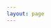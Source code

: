 ```yaml
---
layout: page
---
```


<script setup>
import {
  VPTeamPage,
  VPTeamPageTitle,
  VPTeamMembers
} from 'vitepress/theme'

const members = [
  {
    avatar: './image/hj.jpg',
    name: '黄菊',
    title: '博士后',
    links: [
      { icon: 'github', link: 'https://scholar.google.com/citations?hl=en&user=O4S9gP0AAAAJ' },
      { icon: 'twitter', link: '' }
    ]
  },
  {
    avatar: './image/dxy.jpg',
    name: '董新月',
    title: '博士后',
    links: [
      { icon: 'github', link: 'https://www.researchgate.net/profile/Xinyue-Dong-5' },
      { icon: 'twitter', link: '' }
    ]
  },
  {
    avatar: './image/yjt.jpg',
    name: '杨珺婷',
    title: '博士生',
    links: [
      { icon: 'github', link: 'https://github.com/scilover' },
      { icon: 'twitter', link: '' }
    ]
  },
  {
    avatar: './image/cxx.jpg',
    name: '陈潇潇',
    title: '博士生',
    links: [
      { icon: 'github', link: 'https://www.researchgate.net/profile/Xiaoxiao-Chen-26' },
      { icon: 'twitter', link: '' }
    ]
  },
  {
    avatar: './image/yyb.jpg',
    name: '袁誉博',
    title: '博士生',
    links: [
      { icon: 'github', link: 'https://github.com/YuboYuanAAA' },
      { icon: 'twitter', link: '' }
    ]
  },
  {
    avatar: './image/hjm.jpg',
    name: '胡家鸣',
    title: '博士生',
    links: [
      { icon: 'github', link: 'https://scholar.google.com/citations?hl=en&user=syAjLw8AAAAJ&view_op=list_works&sortby=pubdate#' },
      { icon: 'twitter', link: '' }
    ]
  }
]
</script>

<VPTeamPage>
  <VPTeamPageTitle>
    <template #title>
      Our Team
    </template>
    <template #lead>
      A Collaborative & Diverse Group.
    </template>
  </VPTeamPageTitle>
  <VPTeamMembers
    :members="members"
  />
</VPTeamPage>
